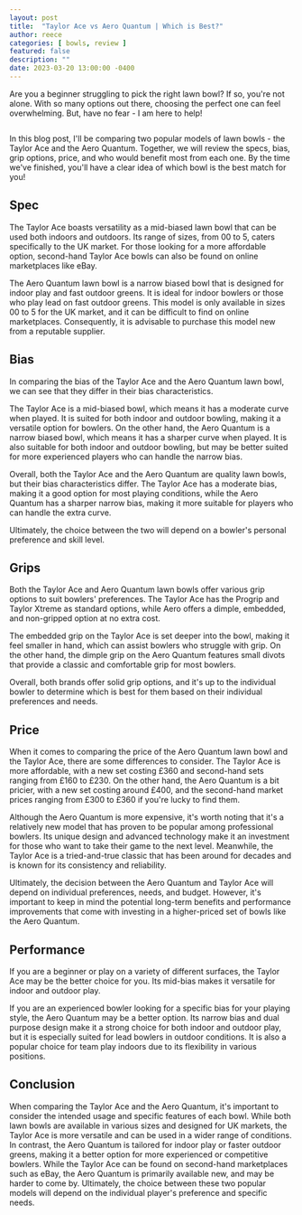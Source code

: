 ```yaml
---
layout: post
title:  "Taylor Ace vs Aero Quantum | Which is Best?"
author: reece
categories: [ bowls, review ]
featured: false
description: ""
date: 2023-03-20 13:00:00 -0400
---
```

    

<!-- wp:paragraph -->
<p xmlns="http://www.w3.org/1999/xhtml">Are you a beginner struggling to pick the right lawn bowl? If so, you're not alone. With so many options out there, choosing the perfect one can feel overwhelming. But, have no fear - I am here to help! </p>
<!-- /wp:paragraph -->

<!-- wp:image {"id":2023,"sizeSlug":"large","linkDestination":"none"} -->
<figure class="wp-block-image size-large"><img src="/img/posts/taylor-ace-vs-aero-quantum-1024x576.jpg" alt="" class="wp-image-2023"/></figure>
<!-- /wp:image -->

<!-- wp:paragraph -->
<p>In this blog post, I'll be comparing two popular models of lawn bowls - the Taylor Ace and the Aero Quantum. Together, we will review the specs, bias, grip options, price, and who would benefit most from each one. By the time we've finished, you'll have a clear idea of which bowl is the best match for you!</p>
<!-- /wp:paragraph -->

<!-- wp:heading -->
<h2>Spec</h2>
<!-- /wp:heading -->

<!-- wp:block {"ref":2690} /-->

<!-- wp:paragraph -->
<p>The Taylor Ace boasts versatility as a mid-biased lawn bowl that can be used both indoors and outdoors. Its range of sizes, from 00 to 5, caters specifically to the UK market. For those looking for a more affordable option, second-hand Taylor Ace bowls can also be found on online marketplaces like eBay.</p>
<!-- /wp:paragraph -->

<!-- wp:block {"ref":2709} /-->

<!-- wp:paragraph -->
<p>The Aero Quantum lawn bowl is a narrow biased bowl that is designed for indoor play and fast outdoor greens. It is ideal for indoor bowlers or those who play lead on fast outdoor greens. This model is only available in sizes 00 to 5 for the UK market, and it can be difficult to find on online marketplaces. Consequently, it is advisable to purchase this model new from a reputable supplier.</p>
<!-- /wp:paragraph -->

<!-- wp:heading -->
<h2>Bias</h2>
<!-- /wp:heading -->

<!-- wp:paragraph -->
<p>In comparing the bias of the Taylor Ace and the Aero Quantum lawn bowl, we can see that they differ in their bias characteristics. </p>
<!-- /wp:paragraph -->

<!-- wp:block {"ref":2814} /-->

<!-- wp:paragraph -->
<p>The Taylor Ace is a mid-biased bowl, which means it has a moderate curve when played. It is suited for both indoor and outdoor bowling, making it a versatile option for bowlers. On the other hand, the Aero Quantum is a narrow biased bowl, which means it has a sharper curve when played. It is also suitable for both indoor and outdoor bowling, but may be better suited for more experienced players who can handle the narrow bias.</p>
<!-- /wp:paragraph -->

<!-- wp:paragraph -->
<p>Overall, both the Taylor Ace and the Aero Quantum are quality lawn bowls, but their bias characteristics differ. The Taylor Ace has a moderate bias, making it a good option for most playing conditions, while the Aero Quantum has a sharper narrow bias, making it more suitable for players who can handle the extra curve. </p>
<!-- /wp:paragraph -->

<!-- wp:block {"ref":2826} /-->

<!-- wp:paragraph -->
<p>Ultimately, the choice between the two will depend on a bowler's personal preference and skill level.</p>
<!-- /wp:paragraph -->

<!-- wp:heading -->
<h2>Grips</h2>
<!-- /wp:heading -->

<!-- wp:paragraph -->
<p>Both the Taylor Ace and Aero Quantum lawn bowls offer various grip options to suit bowlers' preferences. The Taylor Ace has the Progrip and Taylor Xtreme as standard options, while Aero offers a dimple, embedded, and non-gripped option at no extra cost.</p>
<!-- /wp:paragraph -->

<!-- wp:paragraph -->
<p>The embedded grip on the Taylor Ace is set deeper into the bowl, making it feel smaller in hand, which can assist bowlers who struggle with grip. On the other hand, the dimple grip on the Aero Quantum features small divots that provide a classic and comfortable grip for most bowlers.</p>
<!-- /wp:paragraph -->

<!-- wp:paragraph -->
<p>Overall, both brands offer solid grip options, and it's up to the individual bowler to determine which is best for them based on their individual preferences and needs.</p>
<!-- /wp:paragraph -->

<!-- wp:heading -->
<h2>Price</h2>
<!-- /wp:heading -->

<!-- wp:paragraph -->
<p>When it comes to comparing the price of the Aero Quantum lawn bowl and the Taylor Ace, there are some differences to consider. The Taylor Ace is more affordable, with a new set costing £360 and second-hand sets ranging from £160 to £230. On the other hand, the Aero Quantum is a bit pricier, with a new set costing around £400, and the second-hand market prices ranging from £300 to £360 if you're lucky to find them.</p>
<!-- /wp:paragraph -->

<!-- wp:paragraph -->
<p>Although the Aero Quantum is more expensive, it's worth noting that it's a relatively new model that has proven to be popular among professional bowlers. Its unique design and advanced technology make it an investment for those who want to take their game to the next level. Meanwhile, the Taylor Ace is a tried-and-true classic that has been around for decades and is known for its consistency and reliability.</p>
<!-- /wp:paragraph -->

<!-- wp:paragraph -->
<p>Ultimately, the decision between the Aero Quantum and Taylor Ace will depend on individual preferences, needs, and budget. However, it's important to keep in mind the potential long-term benefits and performance improvements that come with investing in a higher-priced set of bowls like the Aero Quantum.</p>
<!-- /wp:paragraph -->

<!-- wp:heading -->
<h2>Performance</h2>
<!-- /wp:heading -->

<!-- wp:paragraph -->
<p>If you are a beginner or play on a variety of different surfaces, the Taylor Ace may be the better choice for you. Its mid-bias makes it versatile for indoor and outdoor play.</p>
<!-- /wp:paragraph -->

<!-- wp:paragraph -->
<p>If you are an experienced bowler looking for a specific bias for your playing style, the Aero Quantum may be a better option. Its narrow bias and dual purpose design make it a strong choice for both indoor and outdoor play, but it is especially suited for lead bowlers in outdoor conditions. It is also a popular choice for team play indoors due to its flexibility in various positions.</p>
<!-- /wp:paragraph -->

<!-- wp:heading -->
<h2>Conclusion</h2>
<!-- /wp:heading -->

<!-- wp:paragraph -->
<p>When comparing the Taylor Ace and the Aero Quantum, it's important to consider the intended usage and specific features of each bowl. While both lawn bowls are available in various sizes and designed for UK markets, the Taylor Ace is more versatile and can be used in a wider range of conditions. In contrast, the Aero Quantum is tailored for indoor play or faster outdoor greens, making it a better option for more experienced or competitive bowlers. While the Taylor Ace can be found on second-hand marketplaces such as eBay, the Aero Quantum is primarily available new, and may be harder to come by. Ultimately, the choice between these two popular models will depend on the individual player's preference and specific needs.</p>
<!-- /wp:paragraph -->
    